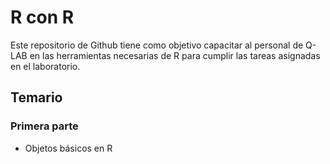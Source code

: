 
<!-- README.md is generated from README.Rmd. Please edit that file -->

# R con R

<!-- badges: start -->
<!-- badges: end -->

Este repositorio de Github tiene como objetivo capacitar al personal de
Q-LAB en las herramientas necesarias de R para cumplir las tareas
asignadas en el laboratorio.

## Temario

### Primera parte

-   Objetos básicos en R
